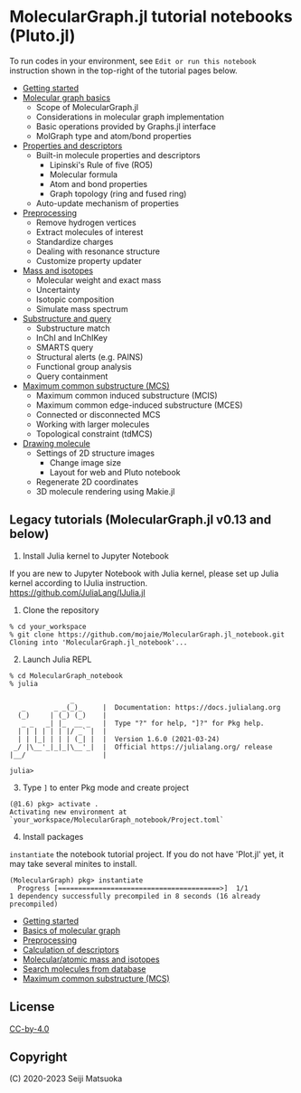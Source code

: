 
MolecularGraph.jl tutorial notebooks (Pluto.jl)
===========================================

To run codes in your environment, see `Edit or run this notebook` instruction shown in the top-right of the tutorial pages below.

- [Getting started](https://mojaie.github.io/MolecularGraph.jl_notebook/getting_started.jl.html)
- [Molecular graph basics](https://mojaie.github.io/MolecularGraph.jl_notebook/molecular_graph_basics.jl.html)
  - Scope of MolecularGraph.jl
  - Considerations in molecular graph implementation
  - Basic operations provided by Graphs.jl interface
  - MolGraph type and atom/bond properties
- [Properties and descriptors](https://mojaie.github.io/MolecularGraph.jl_notebook/properties_and_descriptors.jl.html)
  - Built-in molecule properties and descriptors
    - Lipinski's Rule of five (RO5)
    - Molecular formula
    - Atom and bond properties
    - Graph topology (ring and fused ring)
  - Auto-update mechanism of properties
- [Preprocessing](https://mojaie.github.io/MolecularGraph.jl_notebook/preprocessing.jl.html)
  - Remove hydrogen vertices
  - Extract molecules of interest
  - Standardize charges
  - Dealing with resonance structure
  - Customize property updater
- [Mass and isotopes](https://mojaie.github.io/MolecularGraph.jl_notebook/mass_and_isotopes.jl.html)
  - Molecular weight and exact mass
  - Uncertainty
  - Isotopic composition
  - Simulate mass spectrum
- [Substructure and query](https://mojaie.github.io/MolecularGraph.jl_notebook/substructure_and_query.jl.html)
  - Substructure match
  - InChI and InChIKey
  - SMARTS query
  - Structural alerts (e.g. PAINS)
  - Functional group analysis
  - Query containment
- [Maximum common substructure (MCS)](https://mojaie.github.io/MolecularGraph.jl_notebook/maximum_common_substructure.jl.html)
  - Maximum common induced substructure (MCIS)
  - Maximum common edge-induced substructure (MCES)
  - Connected or disconnected MCS
  - Working with larger molecules
  - Topological constraint (tdMCS)
- [Drawing molecule](https://mojaie.github.io/MolecularGraph.jl_notebook/drawing_molecule.jl.html)
  - Settings of 2D structure images
    - Change image size
    - Layout for web and Pluto notebook
  - Regenerate 2D coordinates
  - 3D molecule rendering using Makie.jl



Legacy tutorials (MolecularGraph.jl v0.13 and below)
-----------------------------------------


1. Install Julia kernel to Jupyter Notebook

If you are new to Jupyter Notebook with Julia kernel, please set up Julia kernel according to IJulia instruction.  
https://github.com/JuliaLang/IJulia.jl

1. Clone the repository

```
% cd your_workspace
% git clone https://github.com/mojaie/MolecularGraph.jl_notebook.git
Cloning into 'MolecularGraph.jl_notebook'...
```

2. Launch Julia REPL

```
% cd MolecularGraph_notebook
% julia

               _
   _       _ _(_)_     |  Documentation: https://docs.julialang.org
  (_)     | (_) (_)    |
   _ _   _| |_  __ _   |  Type "?" for help, "]?" for Pkg help.
  | | | | | | |/ _` |  |
  | | |_| | | | (_| |  |  Version 1.6.0 (2021-03-24)
 _/ |\__'_|_|_|\__'_|  |  Official https://julialang.org/ release
|__/                   |

julia>
```

3. Type `]` to enter Pkg mode and create project

```
(@1.6) pkg> activate .
Activating new environment at `your_workspace/MolecularGraph_notebook/Project.toml`
```

4. Install packages

`instantiate` the notebook tutorial project. If you do not have 'Plot.jl' yet, it may take several minites to install.

```
(MolecularGraph) pkg> instantiate
  Progress [========================================>]  1/1
1 dependency successfully precompiled in 8 seconds (16 already precompiled)
```


- [Getting started](https://nbviewer.jupyter.org/github/mojaie/MolecularGraph.jl_notebook/blob/master/notebook_v0_13/gettingStarted.ipynb)
- [Basics of molecular graph](https://nbviewer.jupyter.org/github/mojaie/MolecularGraph.jl_notebook/blob/master/notebook_v0_13/molecularGraphBasics.ipynb)
- [Preprocessing](https://nbviewer.jupyter.org/github/mojaie/MolecularGraph.jl_notebook/blob/master/notebook_v0_13/preprocess.ipynb)
- [Calculation of descriptors](https://nbviewer.jupyter.org/github/mojaie/MolecularGraph.jl_notebook/blob/master/notebook_v0_13/calculateDescriptors.ipynb)
- [Molecular/atomic mass and isotopes](https://nbviewer.jupyter.org/github/mojaie/MolecularGraph.jl_notebook/blob/master/notebook_v0_13/massAndIsotopes.ipynb)
- [Search molecules from database](https://nbviewer.jupyter.org/github/mojaie/MolecularGraph.jl_notebook/blob/master/notebook_v0_13/substructureSearch.ipynb)
- [Maximum common substructure (MCS)](https://nbviewer.jupyter.org/github/mojaie/MolecularGraph.jl_notebook/blob/master/notebook_v0_13/mcs.ipynb)



License
------------------------

[CC-by-4.0](https://creativecommons.org/licenses/by/4.0/)



Copyright
------------------------

(C) 2020-2023 Seiji Matsuoka
